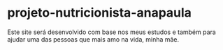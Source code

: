 # projeto-nutricionista-anapaula
Este site será desenvolvido com base nos meus estudos e também para ajudar uma das pessoas que mais amo na vida, minha mãe.
